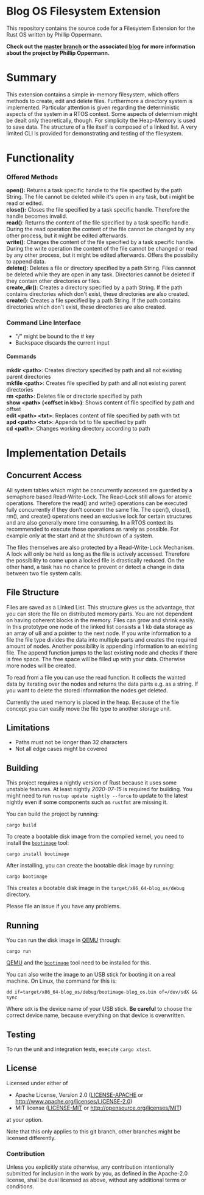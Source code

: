 # Blog OS Filesystem Extension

This repository contains the source code for a Filesystem Extension for the Rust OS written by Phillip Oppermann.

**Check out the [master branch](https://github.com/phil-opp/blog_os) or the associated [blog](https://os.phil-opp.com) for more  information about the project by Phillip Oppermann.**

# Summary
This extension contains a simple in-memory filesystem, which offers methods to create, edit and delete files. Furthermore a directory system is implemented. Particular attention is given regarding the deterministic aspects of the system in a RTOS context. Some aspects of determism might be dealt only theoretically, though. 
For simplicity the Heap-Memory is used to save data. The structure of a file itself is composed of a linked list.
A very limited CLI is provided for demonstrating and testing of the filesystem.


# Functionality
### Offered Methods
**open():** Returns a task specific handle to the file specified by the path String. The file cannot be deleted while it's open in any task, but i might be read or edited.    
**close():** Closes the file specified by a task specific handle. Therefore the handle becomes invalid.     
**read()**: Returns the content of the file specified by a task specific handle. During the read operation the content of the file cannot be changed by any other process, but it might be edited afterwards.    
**write()**: Changes the content of the file specified by a task specific handle. During the write operation the content of the file cannot be changed or read by any other process, but it might be edited afterwards. Offers the possibilty to append data.    
**delete()**: Deletes a file or directory specified by a path String. Files cannnot be deleted while they are open in any task. Directories cannot be deleted if they contain other directories or files.    
**create_dir()**: Creates a directory specified by a path String. If the path contains directories which don't exist, these directories are also created.    
**create()**: Creates a file specified by a path String. If the path contains directories which don't exist, these directories are also created.    


### Command Line Interface
- "/" might be bound to the # key
- Backspace discards the current input
#### Commands
**mkdir \<path\>**: Creates directory specified by path and all not existing parent directories    
**mkfile \<path\>**: Creates file specified by path and all not existing parent directories     
**rm \<path\>**: Deletes file or directorie specified by path    
**show \<path\> (\<offset in kb\>)**: Shows content of file specified by path and offset   
**edit \<path\> \<txt\>**: Replaces content of file specified by path with txt    
**apd \<path\> \<txt\>**: Appends txt to file specified by path     
**cd \<path\>**: Changes working directory according to path    

# Implementation Details
## Concurrent Access
All system tables which might be concurrently accessed are guarded by a semaphore based Read-Write-Lock. The Read-Lock still allows for atomic operations. Therefore the read() and write() operations can be executed fully concurrently if they don't concern the same file. The open(), close(), rm(), and create() operations need an exclusive lock for certain structures and are also generally more time consuming. In a RTOS context its recommended to execute those operations as rarely as possible. For example only at the start and at the shutdown of a system.

The files themselves are also protected by a Read-Write-Lock Mechanism. A lock will only be held as long as the file is actively accessed. Therefore the possibility to come upon a locked file is drastically reduced. On the other hand, a task has no chance to prevent or detect a change in data between two file system calls.


## File Structure
Files are saved as a Linked List. This structure gives us the advantage, that you can store the file on distributed memory parts. You are not dependent on having coherent blocks in the memory. Files can grow and shrink easily. In this prototype one node of the linked list consists a 1 kb data storage as an array of u8 and a pointer to the next node. If you write information to a file the file type divides the data into multiple parts and creates the required amount of nodes. Another possibility is appending information to an existing file. The append function jumps to the last existing node and checks if there is free space. The free space will be filled up with your data. Otherwise more nodes will be created. 

To read from a file you can use the read function. It collects the wanted data by iterating over the nodes and returns the data parts e.g. as a string.  If you want to delete the stored information the nodes get deleted. 

Currently the used memory is placed in the heap. Because of the file concept you can easily move the file type to another storage unit.  

## Limitations
- Paths must not be longer than 32 characters
- Not all edge cases might be covered

## Building

This project requires a nightly version of Rust because it uses some unstable features. At least nightly _2020-07-15_ is required for building. You might need to run `rustup update nightly --force` to update to the latest nightly even if some components such as `rustfmt` are missing it.

You can build the project by running:

```
cargo build
```

To create a bootable disk image from the compiled kernel, you need to install the [`bootimage`] tool:

[`bootimage`]: https://github.com/rust-osdev/bootimage

```
cargo install bootimage
```

After installing, you can create the bootable disk image by running:

```
cargo bootimage
```

This creates a bootable disk image in the `target/x86_64-blog_os/debug` directory.

Please file an issue if you have any problems.

## Running

You can run the disk image in [QEMU] through:

[QEMU]: https://www.qemu.org/

```
cargo run
```

[QEMU] and the [`bootimage`] tool need to be installed for this.

You can also write the image to an USB stick for booting it on a real machine. On Linux, the command for this is:

```
dd if=target/x86_64-blog_os/debug/bootimage-blog_os.bin of=/dev/sdX && sync
```

Where `sdX` is the device name of your USB stick. **Be careful** to choose the correct device name, because everything on that device is overwritten.

## Testing

To run the unit and integration tests, execute `cargo xtest`.

## License

Licensed under either of

- Apache License, Version 2.0 ([LICENSE-APACHE](LICENSE-APACHE) or
  http://www.apache.org/licenses/LICENSE-2.0)
- MIT license ([LICENSE-MIT](LICENSE-MIT) or http://opensource.org/licenses/MIT)

at your option.

Note that this only applies to this git branch, other branches might be licensed differently.

### Contribution

Unless you explicitly state otherwise, any contribution intentionally submitted for inclusion in the work by you, as defined in the Apache-2.0 license, shall be dual licensed as above, without any additional terms or conditions.

